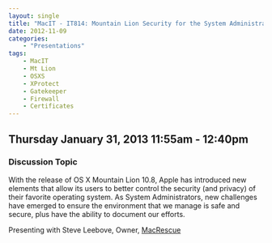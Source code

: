 ```yaml
---
layout: single
title: "MacIT - IT814: Mountain Lion Security for the System Administrator"
date: 2012-11-09
categories:
    - "Presentations"
tags:
    - MacIT
    - Mt Lion
    - OSXS
    - XProtect
    - Gatekeeper
    - Firewall
    - Certificates
---
```

Thursday January 31, 2013 11:55am - 12:40pm
---

### Discussion Topic
With the release of OS X Mountain Lion 10.8, Apple has introduced new elements that allow its users to better control the security (and privacy) of their favorite operating system. As System Administrators, new challenges have emerged to ensure the environment that we manage is safe and secure, plus have the ability to document our efforts.

Presenting with Steve Leebove, Owner, [MacRescue][macrescue]

[macrescue]: http://www.macrescue.com
